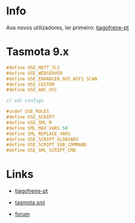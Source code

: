 # Info

Aos novos utilizadores, ler primeiro: [tiagofreire-pt](https://github.com/tiagofreire-pt/Home_Assistant_EDP_Box)

# Tasmota 9.x

```c
#define USE_MQTT_TLS
#define USE_WEBSERVER
#define USE_ENHANCED_GUI_WIFI_SCAN
#define USE_CUSTOM
#define USE_ADC_VCC

// sml configs

#undef USE_RULES
#define USE_SCRIPT
#define USE_SML_M
#define SML_MAX_VARS 50
#define SML_REPLACE_VARS
#define USE_SCRIPT_GLOBVARS
#define USE_SCRIPT_SUB_COMMAND
#define USE_SML_SCRIPT_CMD
```

# Links

- [tiagofreire-pt](https://github.com/tiagofreire-pt/Home_Assistant_EDP_Box)

- [tasmota smi](https://tasmota.github.io/docs/Smart-Meter-Interface/)

- [forum](https://forum.cpha.pt/t/integrar-contadores-inteligentes-da-edp-em-home-assistant/4953/)
